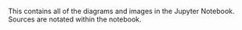 This contains all of the diagrams and images in the Jupyter Notebook. Sources are notated within the notebook.
